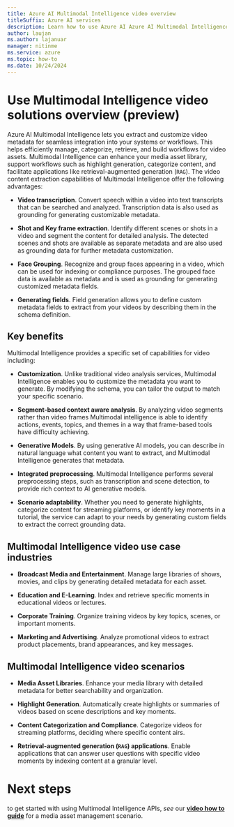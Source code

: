 ```yaml
---
title: Azure AI Multimodal Intelligence video overview
titleSuffix: Azure AI services
description: Learn how to use Azure AI Azure AI Multimodal Intelligence video solutions
author: laujan
ms.author: lajanuar
manager: nitinme
ms.service: azure
ms.topic: how-to
ms.date: 10/24/2024
---
```


# Use Multimodal Intelligence video solutions overview (preview)

Azure AI Multimodal Intelligence lets you extract and customize video metadata for seamless integration into your systems or workflows. This helps efficiently manage, categorize, retrieve, and build workflows for video assets. Multimodal Intelligence can enhance your media asset library, support workflows such as highlight generation, categorize content, and facilitate applications like retrieval-augmented generation (`RAG`). The video content extraction capabilities of Multimodal Intelligence offer the following advantages:

* **Video transcription**. Convert speech within a video into text transcripts that can be searched and analyzed. Transcription data is also used as grounding for generating customizable metadata.

* **Shot and Key frame extraction**. Identify different scenes or shots in a video and segment the content for detailed analysis. The detected scenes and shots are available as separate metadata and are also used as grounding data for further metadata customization.

* **Face Grouping**. Recognize and group faces appearing in a video, which can be used for indexing or compliance purposes. The grouped face data is available as metadata and is used as grounding for generating customized metadata fields.

* **Generating fields**. Field generation allows you to define custom metadata fields to extract from your videos by describing them in the schema definition.

## Key benefits

Multimodal Intelligence provides a specific set of capabilities for video including:

* **Customization**. Unlike traditional video analysis services, Multimodal Intelligence enables you to customize the metadata you want to generate. By modifying the schema, you can tailor the output to match your specific scenario.

* **Segment-based context aware analysis**. By analyzing video segments rather than video frames Multimodal intelligence is able to identify actions, events, topics, and themes in a way that frame-based tools have difficulty achieving.

* **Generative Models**. By using generative AI models, you can describe in natural language what content you want to extract, and Multimodal Intelligence generates that metadata.

*    **Integrated preprocessing**. Multimodal Intelligence performs several preprocessing steps, such as transcription and scene detection, to provide rich context to AI generative models.

*    **Scenario adaptability**. Whether you need to generate highlights, categorize content for streaming platforms, or identify key moments in a tutorial, the service can adapt to your needs by generating custom fields to extract the correct grounding data.

## Multimodal Intelligence video use case industries

* **Broadcast Media and Entertainment**. Manage large libraries of shows, movies, and clips by generating detailed metadata for each asset.

* **Education and E-Learning**. Index and retrieve specific moments in educational videos or lectures.

* **Corporate Training**. Organize training videos by key topics, scenes, or important moments.

* **Marketing and Advertising**. Analyze promotional videos to extract product placements, brand appearances, and key messages.

## Multimodal Intelligence video scenarios

* **Media Asset Libraries**. Enhance your media library with detailed metadata for better searchability and organization.

* **Highlight Generation**. Automatically create highlights or summaries of videos based on scene descriptions and key moments.

* **Content Categorization and Compliance**. Categorize videos for streaming platforms, deciding where specific content airs.

* **Retrieval-augmented generation (`RAG`) applications**. Enable applications that can answer user questions with specific video moments by indexing content at a granular level.

# Next steps

to get started with using Multimodal Intelligence APIs, *see* our [**video how to guide**](how-to/set-up-video-assets-mam.md)  for a media asset management scenario. 